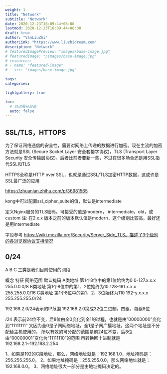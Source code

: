 ```yaml
---
weight: 1
title: "Network"
subtitle: "Network"
date: 2020-12-23T16:09:44+08:00
lastmod: 2020-12-23T16:09:44+08:00
draft: true
author: "VanLiuZhi"
authorLink: "https://www.liuzhidream.com"
description: "Network"
# featuredImagePreview: "images/base-image.jpg"
# featuredImage: "/images/base-image.jpg"
# resources:
# - name: "featured-image"
#   src: "images/base-image.jpg"

tags: 
categories: 

lightgallery: true

toc:
  # 自动展开目录
  auto: false
---
```




<!--more-->

## SSL/TLS，HTTOPS

为了保证网络通信的安全性，需要对网络上传递的数据进行加密。现在主流的加密方法就是SSL (Secure Socket Layer 安全套接字协议)，TLS (Transport Layer Security 安全传输层协议)。后者比前者要新一些，不过在很多场合还是用SSL指代SSL和TLS

HTTPS全称是HTTP over SSL，也就是通过SSL/TLS加密HTTP数据，这或许是SSL最广泛的应用

https://zhuanlan.zhihu.com/p/36981565


kong中可以配置ssl_cipher_suite的值，默认是intermediate

定义Nginx服务的TLS密码。可接受的值是modern， intermediate，old，或custom
注: 在2.x.x 版本之前的版本默认值是modern，这个级别比较高，最好还是用intermediate

字段参考 https://wiki.mozilla.org/Security/Server_Side_TLS。描述了3个级别的各浏览器协议支持情况

##  0/24

A B C 三类是我们目前使用的网段

概念	  特征	                          网络范围	      默认掩码
A类地址	第1个8位中的第1位始终为0	       0-127.x.x.x	   255.0.0.0/8
B类地址	第1个8位中的第1、2位始终为10	   128-191.x.x.x	 255.255.0.0/16
C类地址	第1个8位中的第1、2、3位始终为110	192-y.x.x.x	   255.255.255.0/24

192.168.2.0/24表示的IP范围
192.168.2.0换成32位二进制，四组，每组8位

/24 表示前24位不变，后8位由全0变化到全1的过程，也就是由“00000000”变化到“11111111”
又因为全0是子网网络地址，全1是子网广播地址，这两个地址是不分配给主机使用的。
所以有效的可分配的范围是前24位不变，后8位由“00000001”变化为“11111110”的范围
再转换回十进制就是192.168.2.1~192.168.2.254

1、如果是192的C段地址，那么，网络地址就是：192.168.1.0，地址掩码是：255.255.255.0。 
2、如果地址掩码是：255.255.0.0，那么网络地址就是：192.168.0.0。 
3、网络地址很大一部分是由地址掩码决定的。 

